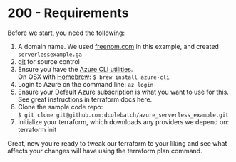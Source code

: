 # 200 - Requirements

Before we start, you need the following:

1. A domain name. We used [freenom.com](http://freenom.com/) in this example, and created ```serverlessexample.ga```
2. [git](https://git-scm.com/) for source control
3. Ensure you have the [Azure CLI utilities](https://github.com/Azure/azure-cli).<br/> 
On OSX with [Homebrew](https://brew.sh/): ```$ brew install azure-cli```
4. Login to Azure on the command line: ```az login```
5. Ensure your Default Azure subscription is what you want to use for this. See great instructions in terraform docs here.
6. Clone the sample code repo: <br/>
```$ git clone git@github.com:dcolebatch/azure_serverless_example.git```
7. Initialize your terraform, which downloads any providers we depend on: terraform init

Great, now you’re ready to tweak our terraform to your liking and see what affects your changes will have using the terraform plan command.
